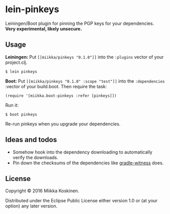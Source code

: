 # lein-pinkeys

Leiningen/Boot plugin for pinning the PGP keys for your dependencies. **Very experimental, likely unsecure.**

## Usage

**Leiningen:** Put `[[miikka/pinkeys "0.1.0"]]` into the `:plugins` vector of your project.clj.

    $ lein pinkeys

**Boot:** Put `[[miikka/pinkeys "0.1.0" :scope "test"]]` into the
`:dependencies` :vector of your build.boot. Then require the task:

    (require '[miikka.boot-pinkeys :refer [pinkeys]])

Run it:

    $ boot pinkeys

Re-run pinkeys when you upgrade your dependencies.

## Ideas and todos

* Somehow hook into the dependency downloading to automatically verify the downloads.
* Pin down the checksums of the dependencies like [gradle-witness](https://github.com/whispersystems/gradle-witness) does.

## License

Copyright © 2016 Miikka Koskinen.

Distributed under the Eclipse Public License either version 1.0 or (at
your option) any later version.
